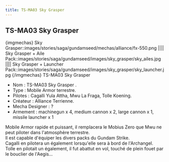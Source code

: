 ```yaml
---
title: TS-MA03 Sky Grasper
---
```


TS-MA03 Sky Grasper
-------------------

{imgmechas}
Sky Grasper::images/stories/saga/gundamseed/mechas/alliance/fx-550.png
||||
Sky Grasper + Aile Pack::images/stories/saga/gundamseed/images/sky\_grasper/sky\_ailes.jpg
||||
Sky Grasper + Launcher Pack::images/stories/saga/gundamseed/images/sky\_grasper/sky\_launcher.jpg
{/imgmechas}
TS-MA03 Sky Grasper   
  
- Nom : TS-MA03 Sky Grasper .   
- Type : Mobile Armor terrestre.   
- Pilotes : Cagalli Yula Attha, Mwu La Fraga, Tolle Koening.  
- Créateur : Alliance Terrienne.   
- Mecha Designer : ?   
- Armement : machinegun x 4, medium cannon x 2, large cannon x 1, missile launcher x 1   
  
Mobile Armor rapide et puissant, il remplacera le Mobius Zero que Mwu ne peut piloter dans l'atmosphère terrestre.   
Il est capable d'équiper les divers packs du Gundam Strike.   
Cagalli en pilotera un également lorsqu'elle sera à bord de l'Archangel.   
Tolle en pilotait un également, il fut abattut en vol, touché de plein fouet par le bouclier de l'Aegis...

